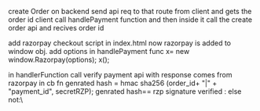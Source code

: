 <!-- create order id on backend -->

create Order on backend
send api req to that route from client and gets the order id
client call handlePayment function and then inside it call the create order api and recives order id

<!-- now handling main payment -->
add razorpay checkout script in index.html now razorpay is added to window obj.
add options in handlePayment func
x= new window.Razorpay(options);
x();


<!-- verify payment -->
in handlerFunction call verify payment api with response comes from razorpay in cb fn
genrated hash = hmac sha256 (order_id+ "|" + "payment_id", secretRZP);
genrated hash== rzp signature verified : else not:\
